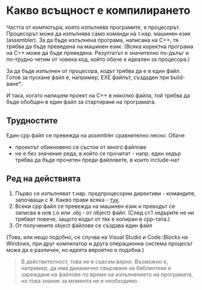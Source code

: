 # Какво всъщност е компилирането

Частта от компютъра, която изпълнява програмите, е процесорът.
Процесорът може да изпълнява само команди на т.нар. машинен език (assembler).
За да бъде изпълнена програма, написана на С++, тя трябва да бъде преведена на машинен език.
(Всяка коректна програма на С++ може да бъде преведена. Резултатът е значително по-дълъг и 
по-трудно четим от човека код, който обаче е идеален за процесора.)

За да бъде изпълнен от процесора, кодът трябва да е в един файл. 
Готов за пускане файл е, например, ЕХЕ файлът, създаден при build-ване*.

И така, когато напишем проект на С++ в няколко файла, той трябва да бъде обобщен в един файл
за  стартиране на програмата.

## Трудностите

Един cpp файл се превежда на assembler сравнително лесно. Обаче

- проектът обикновено се състои от много файлове
- не е без значение реда, в който се прочитат - напр. един хедър трябва да бъде прочетен преди файловете, в които include-нат

## Ред на действията

1. Първо се изпълняват т.нар. предпроцесорни директиви - командите, започващи с #. Какво прави всяка - [тук](https://github.com/Scorpion333/fmi-oop-2017/blob/master/Теория/Компилиране%20и%20%23-команди/Командите%2C%20започващи%20с%20%23.md). 
2. Всеки cpp файл се превежда на машинен език и преводът се записва в нов (.o или .obj - от object) файл. (След ст.1 хедърите не ни трябват повече, защото кодът от тях е копиран в срр-тата.)
3. От получените object файлове се създава един файл

(Това, или нещо подобно, се случва на Visual Studio и Code::Blocks на Windows, при друг компилатор и друга операционна система процесът
може да е различен, но идеята вероятно е подобна.)

> В действителност, това не е съвсем вярно. Възможно е, например, да има динамично свързване на библиотеки
и зареждане на файлове по време на изпълнението на програмата, но това знание за момента не е необходимо.